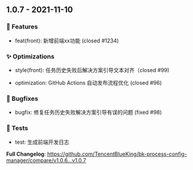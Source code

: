 
## 1.0.7 - 2021-11-10 

### 🚀 Features

- feat(front): 新增前端xx功能 (closed #1234)


### ✨ Optimizations

- style(front): 任务历史失败后解决方案引导文本对齐（closed #99)

- optimization: GitHub Actions 自动发布流程优化 (closed #96)


### 🐛 Bugfixes

- bugfix: 修复任务历史失败解决方案引导有误的问题 (fixed #98)


### 🧪 Tests

- test: 生成前端开发日志



**Full Changelog**: https://github.com/TencentBlueKing/bk-process-config-manager/compare/v1.0.6...v1.0.7

